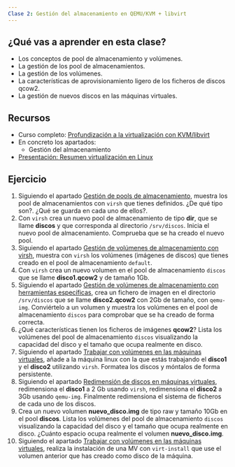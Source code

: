 ```yaml
---
Clase 2: Gestión del almacenamiento en QEMU/KVM + libvirt
---
```


## ¿Qué vas a aprender en esta clase?

* Los conceptos de pool de almacenamiento y volúmenes.
* La gestión de los pool de almacenamientos.
* La gestión de los volúmenes.
* La características de aprovisionamiento ligero de los ficheros de discos qcow2.
* La gestión de nuevos discos en las máquinas virtuales.

## Recursos

* Curso completo: [Profundización a la virtualización con KVM/libvirt](https://github.com/josedom24/curso_kvm_ow/blob/main/curso2)
* En concreto los apartados:
  * Gestión del almacenamiento
* [Presentación: Resumen virtualización en Linux](https://fp.josedomingo.org/sri/pdf/resumen_virtualizacion.pdf)

## Ejercicio

1. Siguiendo el apartado [Gestión de pools de almacenamiento](https://github.com/josedom24/curso_kvm_ow/blob/main/curso2/contenidos/unidad04/clase2.md), muestra los pool de almacenamientos con `virsh` que tienes definidos. ¿De qué tipo son?. ¿Qué se guarda en cada uno de ellos?.
2. Con `virsh` crea un nuevo pool de almacenamiento de tipo **dir**, que se llame **discos** y que corresponda al directorio `/srv/discos`. Inicia el nuevo pool de almacenamiento. Comprueba que se ha creado el nuevo pool.
3. Siguiendo el apartado [Gestión de volúmenes de almacenamiento con virsh](https://github.com/josedom24/curso_kvm_ow/blob/main/curso2/contenidos/unidad04/clase3.md), muestra con `virsh` los volúmenes (imágenes de discos) que tienes creado en el pool de almacenamiento `default`. 
4. Con `virsh` crea un nuevo volumen en el pool de almacenamiento `discos` que se llame **disco1.qcow2** y de tamaño 1Gb.
5. Siguiendo el apartado [Gestión de volúmenes de almacenamiento con herramientas específicas](https://github.com/josedom24/curso_kvm_ow/blob/main/curso2/contenidos/unidad04/clase4.md), crea un fichero de imagen en el directorio `/srv/discos` que se llame **disco2.qcow2** con 2Gb de tamaño, con `qemu-img`. Conviértelo a un volumen y muestra los volúmenes en el pool de almacenamiento `discos` para comprobar que se ha creado de forma correcta.
6. ¿Qué características tienen los ficheros de imágenes **qcow2**? Lista los volúmenes del pool de almacenamiento `discos` visualizando la capacidad del disco y el tamaño que ocupa realmente en disco.
7. Siguiendo el apartado [Trabajar con volúmenes en las máquinas virtuales](https://github.com/josedom24/curso_kvm_ow/blob/main/curso2/contenidos/unidad04/clase5.md), añade a la máquina linux con la que estás trabajando el **disco1** y el **disco2** utilizando `virsh`. Formatea los discos y móntalos de forma persistente.
8. Siguiendo el apartado [Redimensión de discos en máquinas virtuales](https://github.com/josedom24/curso_kvm_ow/blob/main/curso2/contenidos/unidad04/clase6.md), redimensiona el **disco1** a 2 Gb usando `virsh`, redimensiona el **disco2** a 3Gb usando `qemu-img`. Finalmente redimensiona el sistema de ficheros de cada uno de los discos.
9. Crea un nuevo volumen **nuevo_disco.img** de tipo raw y tamaño 10Gb en el pool **discos**. Lista los volúmenes del pool de almacenamiento `discos` visualizando la capacidad del disco y el tamaño que ocupa realmente en disco. ¿Cuánto espacio ocupa realmente el volumen **nuevo_disco.img**.
10. Siguiendo el apartado [Trabajar con volúmenes en las máquinas virtuales](https://github.com/josedom24/curso_kvm_ow/blob/main/curso2/contenidos/unidad04/clase5.md), realiza la instalación de una MV con `virt-install` que use el volumen anterior que has creado como disco de la máquina.
